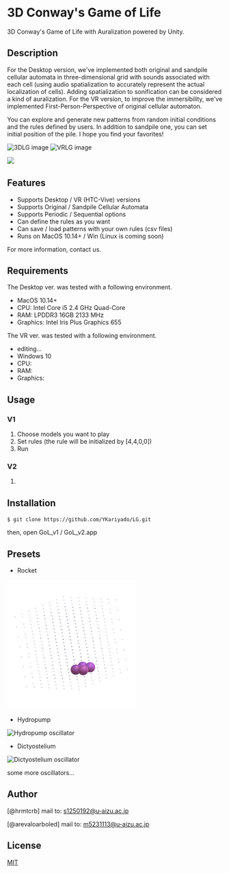 
# 3D Conway's Game of Life

3D Conway's Game of Life with Auralization powered by Unity.

## Description

For the Desktop version, we've implemented both original and sandpile cellular automata in three-dimensional grid with sounds associated with each cell (using audio spatialization to accurately represent the actual localization of cells). Adding spatialization to sonification can be considered a kind of auralization. For the VR version, to improve the immersibility, we've implemented First-Person-Perspective of original cellular automaton. 

You can explore and generate new patterns from random initial conditions and the rules defined by users. In addition to sandpile one, you can set initial position of the pile. I hope you find your favorites!

![3DLG image]()
![VRLG image]()

[![](http://img.youtube.com/vi/kSOa_Kmai9E/0.jpg)](http://www.youtube.com/watch?v=kSOa_Kmai9E "demo")
 
## Features
 
- Supports Desktop / VR (HTC-Vive) versions
- Supports Original / Sandpile Cellular Automata
- Supports Periodic / Sequential options
- Can define the rules as you want
- Can save / load patterns with your own rules (csv files)
- Runs on MacOS 10.14+ / Win (Linux is coming soon)
 
For more information, contact us.

## Requirements

The Desktop ver. was tested with a following environment.
- MacOS 10.14+
- CPU: Intel Core i5 2.4 GHz Quad-Core
- RAM: LPDDR3 16GB 2133 MHz
- Graphics: Intel Iris Plus Graphics 655

The VR ver. was tested with a following environment.
- editing...
- Windows 10
- CPU: 
- RAM: 
- Graphics: 

## Usage
 
### V1
1. Choose models you want to play
2. Set rules (the rule will be initialized by [4,4,0,0])
3. Run

### V2
1. 
 
## Installation
 
```
$ git clone https://github.com/YKariyado/LG.git
```
then, open GoL_v1 / GoL_v2.app

## Presets
- Rocket
<img src="_image/1608680514.gif" alt="Rocket oscillator" title="Rocket">

- Hydropump
<img src="_image/pomp.gif" alt="Hydropump oscillator" title="Hydropump" width="300" height="300">

- Dictyostelium
<img src="_image/nenkin.gif" alt="Dictyostelium oscillator" title="Dictyostelium" width="300" height="300">

some more oscillators...
 
## Author
 
[@hrmtcrb]
mail to: s1250192@u-aizu.ac.jp

[@arevaloarboled]
mail to: m5231113@u-aizu.ac.jp

 
## License
 
[MIT](LICENSE)</blockquote>
